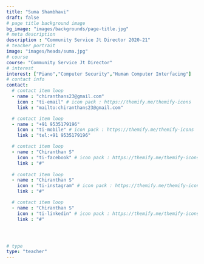```yaml
---
title: "Suma Shambhavi"
draft: false
# page title background image
bg_image: "images/backgrounds/page-title.jpg"
# meta description
description : "Community Service Jt Director 2020-21"
# teacher portrait
image: "images/heads/suma.jpg"
# course
course: "Community Service Jt Director"
# interest
interest: ["Piano","Computer Security","Human Computer Interfacing"]
# contact info
contact:
  # contact item loop
  - name : "chiranthans23@gmail.com"
    icon : "ti-email" # icon pack : https://themify.me/themify-icons
    link : "mailto:chiranthans23@gmail.com"

  # contact item loop
  - name : "+91 9535179196"
    icon : "ti-mobile" # icon pack : https://themify.me/themify-icons
    link : "tel:+91 9535179196"

  # contact item loop
  - name : "Chiranthan S"
    icon : "ti-facebook" # icon pack : https://themify.me/themify-icons
    link : "#"
  
  # contact item loop
  - name : "Chiranthan S"
    icon : "ti-instagram" # icon pack : https://themify.me/themify-icons
    link : "#"

  # contact item loop
  - name : "Chiranthan S"
    icon : "ti-linkedin" # icon pack : https://themify.me/themify-icons
    link : "#"




# type
type: "teacher"
---
```

